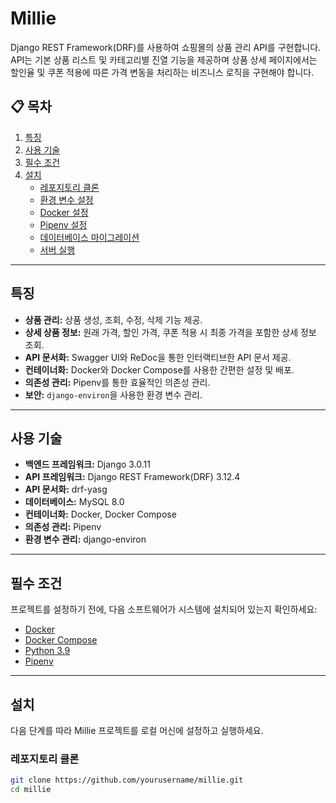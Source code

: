 # Millie

Django REST Framework(DRF)를 사용하여 쇼핑몰의 상품 관리 API를 구현합니다. 
API는 기본 상품 리스트 및 카테고리별 진열 기능을 제공하며 상품 상세 페이지에서는 할인율 및 쿠폰 적용에 따른 가격 변동을 처리하는 비즈니스 로직을 구현해야 합니다.

## 📋 **목차**

1. [특징](#특징)
2. [사용 기술](#사용-기술)
3. [필수 조건](#필수-조건)
4. [설치](#설치)
    - [레포지토리 클론](#레포지토리-클론)
    - [환경 변수 설정](#환경-변수-설정)
    - [Docker 설정](#docker-설정)
    - [Pipenv 설정](#pipenv-설정)
    - [데이터베이스 마이그레이션](#데이터베이스-마이그레이션)
    - [서버 실행](#서버-실행)

---

## 특징

- **상품 관리:** 상품 생성, 조회, 수정, 삭제 기능 제공.
- **상세 상품 정보:** 원래 가격, 할인 가격, 쿠폰 적용 시 최종 가격을 포함한 상세 정보 조회.
- **API 문서화:** Swagger UI와 ReDoc을 통한 인터랙티브한 API 문서 제공.
- **컨테이너화:** Docker와 Docker Compose를 사용한 간편한 설정 및 배포.
- **의존성 관리:** Pipenv를 통한 효율적인 의존성 관리.
- **보안:** `django-environ`을 사용한 환경 변수 관리.

---

## 사용 기술

- **백엔드 프레임워크:** Django 3.0.11
- **API 프레임워크:** Django REST Framework(DRF) 3.12.4
- **API 문서화:** drf-yasg
- **데이터베이스:** MySQL 8.0
- **컨테이너화:** Docker, Docker Compose
- **의존성 관리:** Pipenv
- **환경 변수 관리:** django-environ

---

## 필수 조건

프로젝트를 설정하기 전에, 다음 소프트웨어가 시스템에 설치되어 있는지 확인하세요:

- [Docker](https://www.docker.com/get-started)
- [Docker Compose](https://docs.docker.com/compose/install/)
- [Python 3.9](https://www.python.org/downloads/)
- [Pipenv](https://pipenv.pypa.io/en/latest/install/#install-pipenv)

---

## 설치

다음 단계를 따라 Millie 프로젝트를 로컬 머신에 설정하고 실행하세요.

### 레포지토리 클론

```bash
git clone https://github.com/yourusername/millie.git
cd millie
